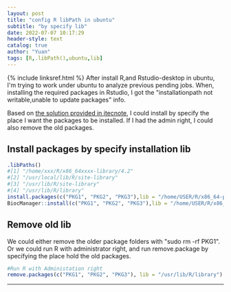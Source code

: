 ```yaml
---
layout: post
title: "config R libPath in ubuntu"
subtitle: "by specify lib"
date: 2022-07-07 10:17:29
header-style: text
catalog: true
author: "Yuan"
tags: [R,.libPath(),ubuntu,lib]
---
```

{% include linksref.html %}
After install R,and Rstudio-desktop in ubuntu, I'm trying to work under ubuntu to analyze previous pending jobs.
When, installing the required packages in Rstudio, I got the "installationpath not writable,unable to update packages" info.

Based on [the solution provided in itecnote](https://itecnote.com/tecnote/r-installation-path-not-writable-r-unable-to-update-packages/), I could install by specify the place I want the packages to be installed. If I had the admin right, I could also remove the old packages.

## Install packages by specify installation lib
```R
.libPaths()
#[1] "/home/xxx/R/x86_64xxxx-library/4.2"
#[2] "/usr/local/lib/R/site-library"
#[3] "/usr/lib/R/site-library"
#[4] "/usr/lib/R/library"
install.packages(c("PKG1", "PKG2", "PKG3"),lib = "/home/USER/R/x86_64-pc-linux-gnu-library/X.X") 
BiocManager::install(c("PKG1", "PKG2", "PKG3"),lib = "/home/USER/R/x86_64-pc-linux-gnu-library/X.X")

```

## Remove old lib
We could either remove the older package folders with "sudo rm -rf PKG1". Or we could run R with administrator right, and run remove.package by specifying the place hold the old packages.

```R
#Run R with Administation right
remove.packages(c("PKG1", "PKG2", "PKG3"), lib = "/usr/lib/R/library")
```

---
